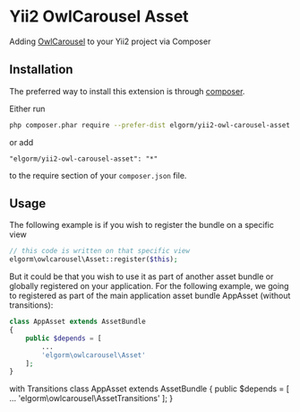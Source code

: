 Yii2 OwlCarousel Asset
======
Adding [OwlCarousel](http://owlgraphic.com/owlcarousel/) to your Yii2 project via Composer

Installation
------------

The preferred way to install this extension is through [composer](http://getcomposer.org/download/).

Either run

```sh
php composer.phar require --prefer-dist elgorm/yii2-owl-carousel-asset "*"
```

or add

```
"elgorm/yii2-owl-carousel-asset": "*"
```

to the require section of your `composer.json` file.



Usage
-----

The following example is if you wish to register the bundle on a specific view

```php
// this code is written on that specific view
elgorm\owlcarousel\Asset::register($this);
```

But it could be that you wish to use it as part of another asset bundle or globally registered on your application. For the following example, we going to registered as part of the main application asset bundle AppAsset (without transitions):

```php
class AppAsset extends AssetBundle
{
    public $depends = [
        ...
        'elgorm\owlcarousel\Asset'
    ];
}
```

with Transitions 
class AppAsset extends AssetBundle
{
    public $depends = [
        ...
        'elgorm\owlcarousel\AssetTransitions'
    ];
}
```
